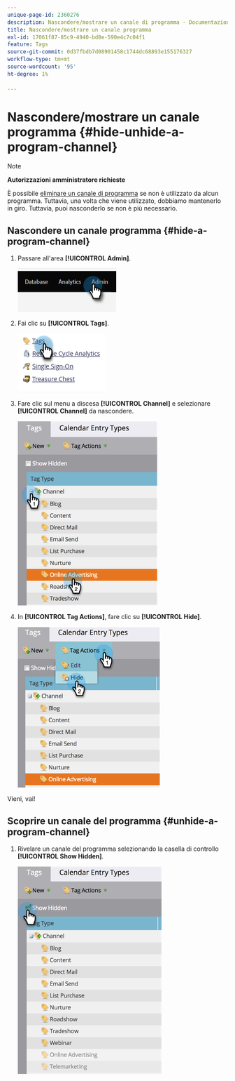 ```yaml
---
unique-page-id: 2360276
description: Nascondere/mostrare un canale di programma - Documentazione di Marketo - Documentazione del prodotto
title: Nascondere/mostrare un canale programma
exl-id: 17061f87-85c9-4940-bd8e-590e4c7c04f1
feature: Tags
source-git-commit: 0d37fbdb7d08901458c1744dc68893e155176327
workflow-type: tm+mt
source-wordcount: '95'
ht-degree: 1%

---
```


# Nascondere/mostrare un canale programma {#hide-unhide-a-program-channel}

>[!NOTE]
>
>**Autorizzazioni amministratore richieste**

È possibile [eliminare un canale di programma](/help/marketo/product-docs/administration/tags/delete-a-program-channel.md) se non è utilizzato da alcun programma.  Tuttavia, una volta che viene utilizzato, dobbiamo mantenerlo in giro.  Tuttavia, puoi nasconderlo se non è più necessario.

## Nascondere un canale programma {#hide-a-program-channel}

1. Passare all&#39;area **[!UICONTROL Admin]**.

   ![](assets/hide-unhide-a-program-channel-1.png)

1. Fai clic su **[!UICONTROL Tags]**.

   ![](assets/hide-unhide-a-program-channel-2.png)

1. Fare clic sul menu a discesa **[!UICONTROL Channel]** e selezionare **[!UICONTROL Channel]** da nascondere.

   ![](assets/hide-unhide-a-program-channel-3.png)

1. In **[!UICONTROL Tag Actions]**, fare clic su **[!UICONTROL Hide]**.

   ![](assets/hide-unhide-a-program-channel-4.png)

Vieni, vai!

## Scoprire un canale del programma {#unhide-a-program-channel}

1. Rivelare un canale del programma selezionando la casella di controllo **[!UICONTROL Show Hidden]**.

   ![](assets/hide-unhide-a-program-channel-5.png)
